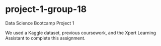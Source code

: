 # project-1-group-18
Data Science Bootcamp Project 1

We used a Kaggle dataset, previous coursework, and the Xpert Learning Assistant to complete this assignment.
